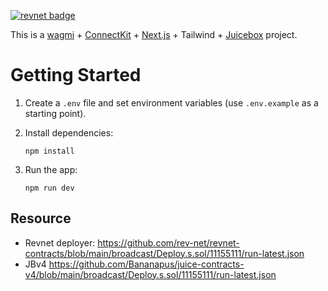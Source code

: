 [![revnet badge](https://img.shields.io/badge/dynamic/json?url=https%3A%2F%2Fapp.revnet.eth.sucks%2Fapi%2Fdata%2Fshields%3FprojectId%3D3%26chainId%3D1&query=%24.message&label=Revnet%20Network&cacheSeconds=3600)](https://app.revnet.eth.sucks/base:3)


This is a [wagmi](https://wagmi.sh) + [ConnectKit](https://docs.family.co/connectkit) + [Next.js](https://nextjs.org) + Tailwind + [Juicebox](https://juicebox.money) project.

# Getting Started

1. Create a `.env` file and set environment variables (use `.env.example` as a starting point).
1. Install dependencies:

   ```
   npm install
   ```

1. Run the app:

   ```
   npm run dev
   ```

## Resource

- Revnet deployer: https://github.com/rev-net/revnet-contracts/blob/main/broadcast/Deploy.s.sol/11155111/run-latest.json
- JBv4 https://github.com/Bananapus/juice-contracts-v4/blob/main/broadcast/Deploy.s.sol/11155111/run-latest.json
